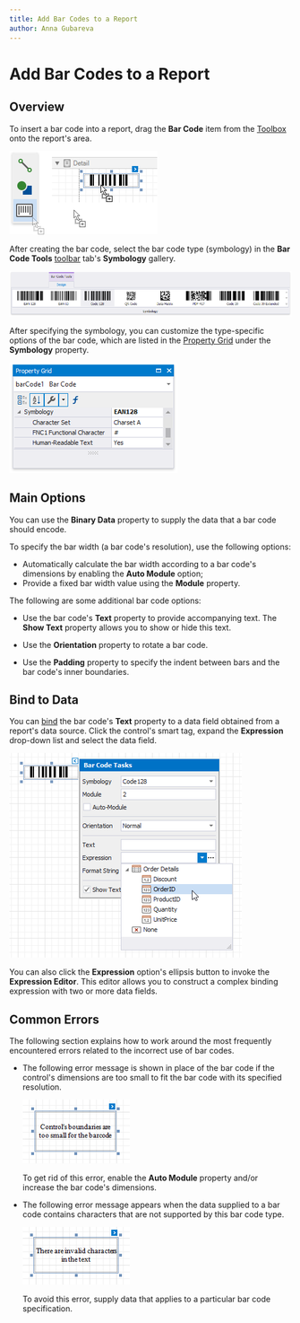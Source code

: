 ```yaml
---
title: Add Bar Codes to a Report
author: Anna Gubareva
---
```

# Add Bar Codes to a Report

## Overview

To insert a bar code into a report, drag the **Bar Code** item from the [Toolbox](../../report-designer-tools/toolbox.md) onto the report's area.

![](../../../../../images/eurd-win-add-bar-code-to-report.png)

After creating the bar code, select the bar code type (symbology) in the **Bar Code Tools** [toolbar](../../report-designer-tools/toolbar.md) tab's **Symbology** gallery.
	
![](../../../../../images/eurd-win-bar-code-symbology.png)
	
After specifying the symbology, you can customize the type-specific options of the bar code, which are listed in the [Property Grid](../../report-designer-tools/ui-panels/property-grid) under the **Symbology** property.
	
![](../../../../../images/eurd-win-bar-code-symbology-property.png)

## Main Options

You can use the **Binary Data** property to supply the data that a bar code should encode.

To specify the bar width (a bar code's resolution), use the following options:
	
* Automatically calculate the bar width according to a bar code's dimensions by enabling the **Auto Module** option;
* Provide a fixed bar width value using the **Module** property.

The following are some additional bar code options:
	
* Use the bar code's **Text** property to provide accompanying text. The **Show Text** property allows you to show or hide this text.

* Use the **Orientation** property to rotate a bar code.

* Use the **Padding** property to specify the indent between bars and the bar code's inner boundaries.

## Bind to Data

You can [bind](../../bind-to-data/bind-controls-to-data-expression-bindings.md) the bar code's **Text** property to a data field obtained from a report's data source. Click the control's smart tag, expand the **Expression** drop-down list and select the data field.

![](../../../../../images/eurd-win-bar-code-bind-to-data.png)

You can also click the **Expression** option's ellipsis button to invoke the **Expression Editor**. This editor allows you to construct a complex binding expression with two or more data fields.

## Common Errors
The following section explains how to work around the most frequently encountered errors related to the incorrect use of bar codes.

* The following error message is shown in place of the bar code if the control's dimensions are too small to fit the bar code with its specified resolution.
	
	![](../../../../../images/eurd-win-bar-code-small-boundaries-error.png)
	
	To get rid of this error, enable the **Auto Module** property and/or increase the bar code's dimensions.

* The following error message appears when the data supplied to a bar code contains characters that are not supported by this bar code type.
	
	![](../../../../../images/eurd-win-bar-code-invalid-characters-error.png)
	
	To avoid this error, supply data that applies to a particular bar code specification.
